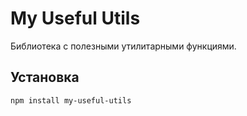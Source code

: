 # My Useful Utils

Библиотека с полезными утилитарными функциями.

## Установка

```bash
npm install my-useful-utils
